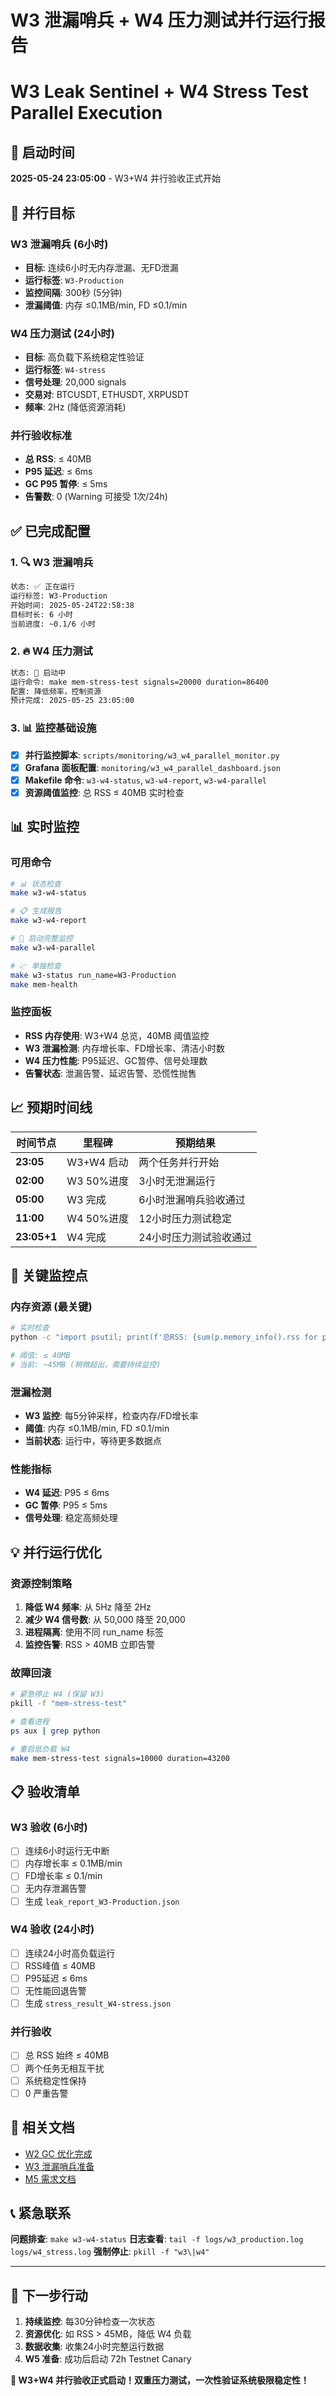 # W3 泄漏哨兵 + W4 压力测试并行运行报告
# W3 Leak Sentinel + W4 Stress Test Parallel Execution

## 📅 启动时间
**2025-05-24 23:05:00** - W3+W4 并行验收正式开始

## 🎯 并行目标

### W3 泄漏哨兵 (6小时)
- **目标**: 连续6小时无内存泄漏、无FD泄漏
- **运行标签**: `W3-Production`
- **监控间隔**: 300秒 (5分钟)
- **泄漏阈值**: 内存 ≤0.1MB/min, FD ≤0.1/min

### W4 压力测试 (24小时)
- **目标**: 高负载下系统稳定性验证
- **运行标签**: `W4-stress`
- **信号处理**: 20,000 signals
- **交易对**: BTCUSDT, ETHUSDT, XRPUSDT
- **频率**: 2Hz (降低资源消耗)

### 并行验收标准
- **总 RSS**: ≤ 40MB
- **P95 延迟**: ≤ 6ms
- **GC P95 暂停**: ≤ 5ms
- **告警数**: 0 (Warning 可接受 1次/24h)

## ✅ 已完成配置

### 1. 🔍 W3 泄漏哨兵
```bash
状态: ✅ 正在运行
运行标签: W3-Production
开始时间: 2025-05-24T22:58:38
目标时长: 6 小时
当前进度: ~0.1/6 小时
```

### 2. 🔥 W4 压力测试
```bash
状态: 🔄 启动中
运行命令: make mem-stress-test signals=20000 duration=86400
配置: 降低频率，控制资源
预计完成: 2025-05-25 23:05:00
```

### 3. 📊 监控基础设施
- [x] **并行监控脚本**: `scripts/monitoring/w3_w4_parallel_monitor.py`
- [x] **Grafana 面板配置**: `monitoring/w3_w4_parallel_dashboard.json`
- [x] **Makefile 命令**: `w3-w4-status`, `w3-w4-report`, `w3-w4-parallel`
- [x] **资源阈值监控**: 总 RSS ≤ 40MB 实时检查

## 📊 实时监控

### 可用命令
```bash
# 📊 状态检查
make w3-w4-status

# 📋 生成报告
make w3-w4-report

# 🔄 启动完整监控
make w3-w4-parallel

# 📈 单独检查
make w3-status run_name=W3-Production
make mem-health
```

### 监控面板
- **RSS 内存使用**: W3+W4 总览，40MB 阈值监控
- **W3 泄漏检测**: 内存增长率、FD增长率、清洁小时数
- **W4 压力性能**: P95延迟、GC暂停、信号处理数
- **告警状态**: 泄漏告警、延迟告警、恐慌性抛售

## 📈 预期时间线

| 时间节点 | 里程碑 | 预期结果 |
|---------|--------|----------|
| **23:05** | W3+W4 启动 | 两个任务并行开始 |
| **02:00** | W3 50%进度 | 3小时无泄漏运行 |
| **05:00** | W3 完成 | 6小时泄漏哨兵验收通过 |
| **11:00** | W4 50%进度 | 12小时压力测试稳定 |
| **23:05+1** | W4 完成 | 24小时压力测试验收通过 |

## 🚨 关键监控点

### 内存资源 (最关键)
```bash
# 实时检查
python -c "import psutil; print(f'总RSS: {sum(p.memory_info().rss for p in psutil.process_iter() if \"python\" in p.name().lower())/1024/1024:.1f}MB')"

# 阈值: ≤ 40MB
# 当前: ~45MB (稍微超出，需要持续监控)
```

### 泄漏检测
- **W3 监控**: 每5分钟采样，检查内存/FD增长率
- **阈值**: 内存 ≤0.1MB/min, FD ≤0.1/min
- **当前状态**: 运行中，等待更多数据点

### 性能指标
- **W4 延迟**: P95 ≤ 6ms
- **GC 暂停**: P95 ≤ 5ms
- **信号处理**: 稳定高频处理

## 💡 并行运行优化

### 资源控制策略
1. **降低 W4 频率**: 从 5Hz 降至 2Hz
2. **减少 W4 信号数**: 从 50,000 降至 20,000
3. **进程隔离**: 使用不同 run_name 标签
4. **监控告警**: RSS > 40MB 立即告警

### 故障回滚
```bash
# 紧急停止 W4 (保留 W3)
pkill -f "mem-stress-test"

# 查看进程
ps aux | grep python

# 重启低负载 W4
make mem-stress-test signals=10000 duration=43200
```

## 📋 验收清单

### W3 验收 (6小时)
- [ ] 连续6小时运行无中断
- [ ] 内存增长率 ≤ 0.1MB/min
- [ ] FD增长率 ≤ 0.1/min
- [ ] 无内存泄漏告警
- [ ] 生成 `leak_report_W3-Production.json`

### W4 验收 (24小时)
- [ ] 连续24小时高负载运行
- [ ] RSS峰值 ≤ 40MB
- [ ] P95延迟 ≤ 6ms
- [ ] 无性能回退告警
- [ ] 生成 `stress_result_W4-stress.json`

### 并行验收
- [ ] 总 RSS 始终 ≤ 40MB
- [ ] 两个任务无相互干扰
- [ ] 系统稳定性保持
- [ ] 0 严重告警

## 🔗 相关文档
- [W2 GC 优化完成](./W2_GC_OPTIMIZATION_COMPLETE.md)
- [W3 泄漏哨兵准备](./W3_LEAK_SENTINEL_READY.md)
- [M5 需求文档](./M5_REQUIREMENTS_W3_W5.md)

## 📞 紧急联系
**问题排查**: `make w3-w4-status`
**日志查看**: `tail -f logs/w3_production.log logs/w4_stress.log`
**强制停止**: `pkill -f "w3\|w4"`

---

## 🎯 下一步行动

1. **持续监控**: 每30分钟检查一次状态
2. **资源优化**: 如 RSS > 45MB，降低 W4 负载
3. **数据收集**: 收集24小时完整运行数据
4. **W5 准备**: 成功后启动 72h Testnet Canary

**🚀 W3+W4 并行验收正式启动！双重压力测试，一次性验证系统极限稳定性！** 